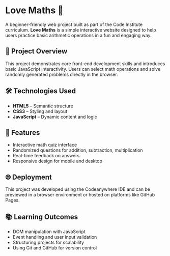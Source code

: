 # Love Maths 🧮

A beginner-friendly web project built as part of the Code Institute curriculum. **Love Maths** is a simple interactive website designed to help users practice basic arithmetic operations in a fun and engaging way.

## 📌 Project Overview

This project demonstrates core front-end development skills and introduces basic JavaScript interactivity. Users can select math operations and solve randomly generated problems directly in the browser.

## 🛠️ Technologies Used

- **HTML5** – Semantic structure
- **CSS3** – Styling and layout
- **JavaScript** – Dynamic content and logic

## 🚀 Features

- Interactive math quiz interface
- Randomized questions for addition, subtraction, multiplication
- Real-time feedback on answers
- Responsive design for mobile and desktop

## 🌐 Deployment

This project was developed using the Codeanywhere IDE and can be previewed in a browser environment or hosted on platforms like GitHub Pages.

## 📚 Learning Outcomes

- DOM manipulation with JavaScript
- Event handling and user input validation
- Structuring projects for scalability
- Using Git and GitHub for version control
